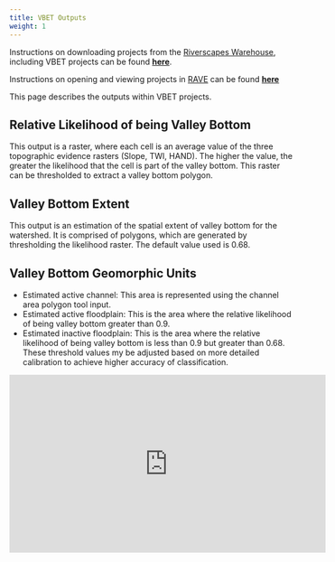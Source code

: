 ```yaml
---
title: VBET Outputs
weight: 1
---
```


Instructions on downloading projects from the [Riverscapes Warehouse](https://data.riverscapes.net/#/), including VBET projects can be found [**here**](https://tools.riverscapes.net/DownloadingData.html).

Instructions on opening and viewing projects in [RAVE](https://rave.riverscapes.net/) can be found [**here**](https://tools.riverscapes.net/ViewingProjects.html)

This page describes the outputs within VBET projects.

## Relative Likelihood of being Valley Bottom
This output is a raster, where each cell is an average value of the three topographic evidence rasters (Slope, TWI, HAND). The higher the value, the greater the likelihood that the cell is part of the valley bottom. This raster can be thresholded to extract a valley bottom polygon.

## Valley Bottom Extent
This output is an estimation of the spatial extent of valley bottom for the watershed. It is comprised of polygons, which are generated by thresholding the likelihood raster. The default value used is 0.68.

## Valley Bottom Geomorphic Units
- Estimated active channel: This area is represented using the channel area polygon tool input.
- Estimated active floodplain: This is the area where the relative likelihood of being valley bottom greater than 0.9.
- Estimated inactive floodplain: This is the area where the relative likelihood of being valley bottom is less than 0.9 but greater than 0.68.
These threshold values my be adjusted based on more detailed calibration to achieve higher accuracy of classification.

<div class="responsive-embed">
<iframe width="560" height="315" src="https://www.youtube.com/embed/XBUhQieYNBU" frameborder="0" allow="accelerometer; autoplay; encrypted-media; gyroscope; picture-in-picture" allowfullscreen></iframe>
</div>
